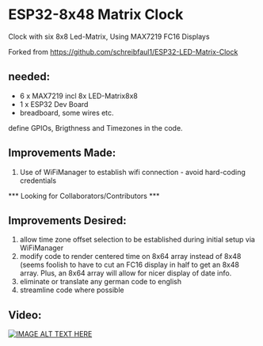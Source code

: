 # ESP32-8x48 Matrix Clock
Clock with six 8x8 Led-Matrix, Using MAX7219 FC16 Displays

Forked from https://github.com/schreibfaul1/ESP32-LED-Matrix-Clock

## needed:
- 6 x MAX7219 incl 8x LED-Matrix8x8
- 1 x ESP32 Dev Board
- breadboard, some wires etc.

define GPIOs, Brigthness and Timezones in the code.

## Improvements Made: 

1) Use of WiFiManager to establish wifi connection - avoid hard-coding credentials

*** Looking for Collaborators/Contributors ***

## Improvements Desired:

1) allow time zone offset selection to be established during initial setup via WiFiManager
2) modify code to render centered time on 8x64 array instead of 8x48 (seems foolish to have to cut an FC16 display in half
   to get an 8x48 array.  Plus, an 8x64 array will allow for nicer display of date info.
3) eliminate or translate any german code to english
4) streamline code where possible

## Video:

[![IMAGE ALT TEXT HERE](https://www.youtube.com/embed/tIkXZ8vg2Gs)](https://youtu.be/tIkXZ8vg2Gs)
